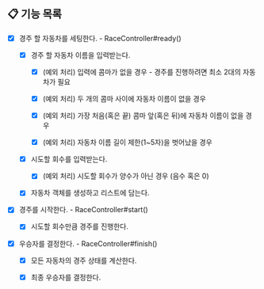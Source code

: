 ## 📋 기능 목록

- [x] 경주 할 자동차를 세팅한다. - RaceController#ready()

    - [x] 경주 할 자동차 이름을 입력받는다.

        - [x] (예외 처리) 입력에 콤마가 없을 경우 - 경주를 진행하려면 최소 2대의 자동차가 필요

        - [x] (예외 처리) 두 개의 콤마 사이에 자동차 이름이 없을 경우

        - [x] (예외 처리) 가장 처음(혹은 끝) 콤마 앞(혹은 뒤)에 자동차 이름이 없을 경우

        - [x] (예외 처리) 자동차 이름 길이 제한(1~5자)을 벗어났을 경우

    - [x] 시도할 회수를 입력받는다.

        - [x] (예외 처리) 시도할 회수가 양수가 아닌 경우 (음수 혹은 0)

    - [x] 자동차 객체를 생성하고 리스트에 담는다.

- [x] 경주를 시작한다. - RaceController#start()

    - [x] 시도할 회수만큼 경주를 진행한다.

- [x] 우승자를 결정한다. - RaceController#finish()

    - [x] 모든 자동차의 경주 상태를 계산한다.

    - [x] 최종 우승자를 결정한다.
